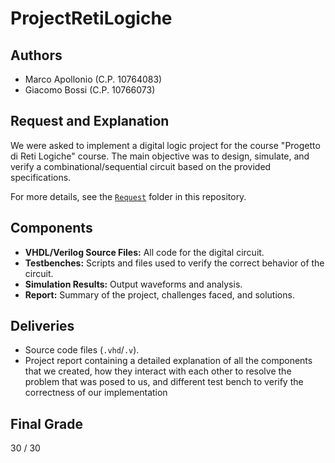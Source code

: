 # ProjectRetiLogiche

## Authors
- Marco Apollonio (C.P. 10764083)
- Giacomo Bossi (C.P. 10766073)

## Request and Explanation

We were asked to implement a digital logic project for the course "Progetto di Reti Logiche" course. The main objective was to design, simulate, and verify a combinational/sequential circuit based on the provided specifications.

For more details, see the [`Request`](./Request) folder in this repository.

## Components

- **VHDL/Verilog Source Files:** All code for the digital circuit.
- **Testbenches:** Scripts and files used to verify the correct behavior of the circuit.
- **Simulation Results:** Output waveforms and analysis.
- **Report:** Summary of the project, challenges faced, and solutions.

## Deliveries
- Source code files (`.vhd`/`.v`).
- Project report containing a detailed explanation of all the components that we created, how they interact with each other to resolve the problem that was posed to us, and different test bench to verify the correctness of our implementation

## Final Grade

30 / 30